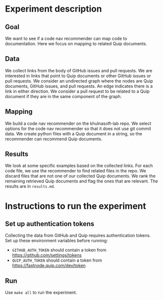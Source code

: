 # Experiment description

## Goal

We want to see if a code nav recommender can map code to documentation.
Here we focus on mapping to related Quip documents.

## Data

We collect links from the body of GitHub issues and pull requests.
We are interested in links that point to Quip documents or other GitHub issues or pull requests.
We consider an undirected graph where the nodes are Quip documents, GitHub issues, and pull requests.
An edge indicates there is a link in either direction.
We consider a pull request to be related to a Quip document if they are in the same component of the graph.

## Mapping

We build a code nav recommender on the khulnasoft-lab repo.
We select options for the code nav recommender so that it does not use git commit data.
We create python files with a Quip document in a string, so the recommender can recommend Quip documents.

## Results

We look at some specific examples based on the collected links.
For each code file, we use the recommender to find related files in the repo.
We discard files that are not one of our collected Quip documents.
We rank the remaining retrieved Quip documents and flag the ones that are relevant.
The results are in `results.md`.

# Instructions to run the experiment

## Set up authentication tokens

Collecting the data from GitHub and Quip requires authentication tokens.
Set up these environment variables before running:
- `GITHUB_AUTH_TOKEN` should contain a token from https://github.com/settings/tokens
- `QUIP_AUTH_TOKEN` should contain a token from https://fastnode.quip.com/dev/token

## Run

Use `make all` to run the experiment.

